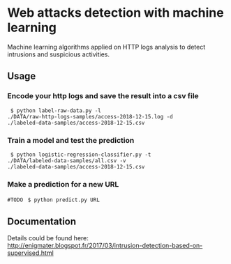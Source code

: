 # Web attacks detection with machine learning
Machine learning algorithms applied on HTTP logs analysis to detect intrusions and suspicious activities.

## Usage
### Encode your http logs and save the result into a csv file
<code> $ python label-raw-data.py -l ./DATA/raw-http-logs-samples/access-2018-12-15.log -d ./labeled-data-samples/access-2018-12-15.csv</code>

### Train a model and test the prediction
<code> $ python logistic-regression-classifier.py -t ./DATA/labeled-data-samples/all.csv -v ./labeled-data-samples/access-2018-12-15.csv </code>

### Make a prediction for a new URL
<code>#TODO</code>
<code> $ python predict.py URL </code>

## Documentation
Details could be found here:
<br>
http://enigmater.blogspot.fr/2017/03/intrusion-detection-based-on-supervised.html
